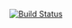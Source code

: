 
[![Build Status](https://dev.azure.com/aztraining-cat-uk/aztraining-cat-uk/_apis/build/status%2FDeeptiSingh2409.gitapp?branchName=master)](https://dev.azure.com/aztraining-cat-uk/aztraining-cat-uk/_build/latest?definitionId=331&branchName=master)

